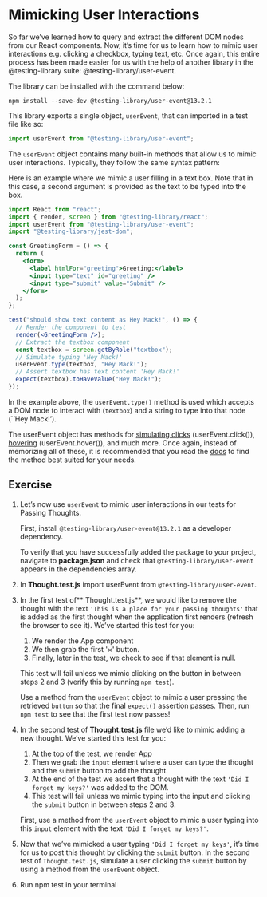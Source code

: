 # Mimicking User Interactions

So far we’ve learned how to query and extract the different DOM nodes from our React components. Now, it’s time for us to learn how to mimic user interactions e.g. clicking a checkbox, typing text, etc. Once again, this entire process has been made easier for us with the help of another library in the @testing-library suite: @testing-library/user-event.

The library can be installed with the command below:

```
npm install --save-dev @testing-library/user-event@13.2.1
```

This library exports a single object, `userEvent`, that can imported in a test file like so:

```jsx
import userEvent from "@testing-library/user-event";
```

The `userEvent` object contains many built-in methods that allow us to mimic user interactions. Typically, they follow the same syntax pattern:

Here is an example where we mimic a user filling in a text box. Note that in this case, a second argument is provided as the text to be typed into the box.

```jsx
import React from "react";
import { render, screen } from "@testing-library/react";
import userEvent from "@testing-library/user-event";
import "@testing-library/jest-dom";

const GreetingForm = () => {
  return (
    <form>
      <label htmlFor="greeting">Greeting:</label>
      <input type="text" id="greeting" />
      <input type="submit" value="Submit" />
    </form>
  );
};

test("should show text content as Hey Mack!", () => {
  // Render the component to test
  render(<GreetingForm />);
  // Extract the textbox component
  const textbox = screen.getByRole("textbox");
  // Simulate typing 'Hey Mack!'
  userEvent.type(textbox, "Hey Mack!");
  // Assert textbox has text content 'Hey Mack!'
  expect(textbox).toHaveValue("Hey Mack!");
});
```

In the example above, the `userEvent.type()` method is used which accepts a DOM node to interact with (`textbox`) and a string to type into that node (`’Hey Mack!’).

The userEvent object has methods for [simulating clicks](https://testing-library.com/docs/ecosystem-user-event/#clickelement-eventinit-options) (userEvent.click()), [hovering](https://testing-library.com/docs/ecosystem-user-event/#hoverelement) (userEvent.hover()), and much more. Once again, instead of memorizing all of these, it is recommended that you read the [docs](https://github.com/testing-library/user-event) to find the method best suited for your needs.

## Exercise

1. Let’s now use `userEvent` to mimic user interactions in our tests for Passing Thoughts.

   First, install `@testing-library/user-event@13.2.1` as a developer dependency.

   To verify that you have successfully added the package to your project, navigate to **package.json** and check that `@testing-library/user-event` appears in the dependencies array.

2. In **Thought.test.js** import userEvent from `@testing-library/user-event`.

3. In the first test of** Thought.test.js**, we would like to remove the thought with the text `'This is a place for your passing thoughts'` that is added as the first thought when the application first renders (refresh the browser to see it).
   We’ve started this test for you:

   1. We render the App component
   2. We then grab the first '×' button.
   3. Finally, later in the test, we check to see if that element is null.

   This test will fail unless we mimic clicking on the button in between steps 2 and 3 (verify this by running `npm test`).

   Use a method from the `userEvent` object to mimic a user pressing the retrieved `button` so that the final `expect()` assertion passes. Then, run `npm test` to see that the first test now passes!

4. In the second test of **Thought.test.js** file we’d like to mimic adding a new thought. We’ve started this test for you:

   1. At the top of the test, we render App
   2. Then we grab the `input` element where a user can type the thought and the `submit` button to add the thought.
   3. At the end of the test we assert that a thought with the text `'Did I forget my keys?'` was added to the DOM.
   4. This test will fail unless we mimic typing into the input and clicking the `submit` button in between steps 2 and 3.

   First, use a method from the `userEvent` object to mimic a user typing into this `input` element with the text `'Did I forget my keys?'`.

5. Now that we’ve mimicked a user typing `'Did I forget my keys'`, it’s time for us to post this thought by clicking the `submit` button. In the second test of `Thought.test.js`, simulate a user clicking the `submit` button by using a method from the `userEvent` object.

6. Run npm test in your terminal
